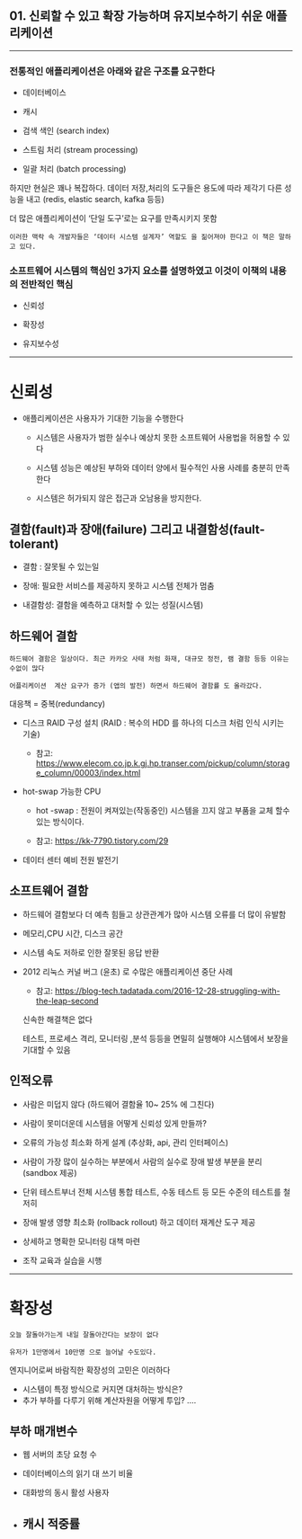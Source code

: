 ## 01. 신뢰할 수 있고 확장 가능하며 유지보수하기 쉬운 애플리케이션
---

### 전통적인 애플리케이션은 아래와 같은 구조를 요구한다

- 데이터베이스

- 캐시

- 검색 색인 (search index)

- 스트림 처리 (stream processing)

- 일괄 처리 (batch processing)




하지만 현실은 꽤나 복잡하다. 데이터 저장,처리의 도구들은 용도에 따라 제각기 다른 성능을 내고
(redis, elastic search, kafka 등등) 

더 많은 애플리케이션이 ‘단일 도구’로는 요구를 만족시키지 못함 

 
```
이러한 맥락 속 개발자들은 ‘데이터 시스템 설계자’ 역할도 을 짊어져야 한다고 이 책은 말하고 있다.
```
 

### 소프트웨어 시스템의 핵심인 3가지 요소를 설명하였고 이것이 이책의 내용의 전반적인 핵심

- 신뢰성

- 확장성

- 유지보수성

 
---
# 신뢰성

- 애플리케이션은 사용자가 기대한 기능을 수행한다

    - 시스템은 사용자가 범한 실수나 예상치 못한 소프트웨어 사용법을 허용할 수 있다

    - 시스템 성능은 예상된 부하와 데이터 양에서 필수적인 사용 사례를 충분히 만족한다

    - 시스템은 허가되지 않은 접근과 오남용을 방지한다.

 



## 결함(fault)과 장애(failure) 그리고 내결함성(fault-tolerant)

- 결함 : 잘못될 수 있는일

- 장애: 필요한 서비스를 제공하지 못하고 시스템 전체가 멈춤

- 내결함성: 결함을 예측하고 대처할 수 있는 성질(시스템)

 

## 하드웨어 결함

```
하드웨어 결함은 일상이다. 최근 카카오 사태 처럼 화재, 대규모 정전, 램 결함 등등 이유는 수없이 많다

어플리케이션  계산 요구가 증가 (앱의 발전) 하면서 하드웨어 결함률 도 올라갔다.
```


대응책 = 중복(redundancy)

- 디스크 RAID 구성 설치 (RAID : 복수의 HDD 를 하나의 디스크 처럼 인식 시키는 기술)

     - 참고: https://www.elecom.co.jp.k.gj.hp.transer.com/pickup/column/storage_column/00003/index.html

- hot-swap 가능한 CPU

    - hot -swap : 전원이 켜져있는(작동중인) 시스템을 끄지 않고 부품을 교체 할수 있는 방식이다.

    - 참고: https://kk-7790.tistory.com/29

- 데이터 센터 예비 전원 발전기

## 소프트웨어 결함

- 하드웨어 결함보다 더 예측 힘들고 상관관계가 많아 시스템 오류를 더 많이 유발함

- 메모리,CPU 시간, 디스크 공간

- 시스템 속도 저하로 인한 잘못된 응답 반환

- 2012 리눅스 커널 버그 (윤초) 로 수많은 애플리케이션 중단 사례

    - 참고: https://blog-tech.tadatada.com/2016-12-28-struggling-with-the-leap-second

    신속한 해결책은 없다

    테스트, 프로세스 격리, 모니터링 ,분석 등등을 면밀히 실행해야 시스템에서 보장을 기대할 수 있음

 

## 인적오류
- 사람은 미덥지 않다 (하드웨어 결함율 10~ 25% 에 그친다)

- 사람이 못미더운데 시스템을 어떻게 신뢰성 있게 만들까?

- 오류의 가능성 최소화 하게 설계 (추상화, api, 관리 인터페이스)

- 사람이 가장 많이 실수하는 부분에서 사람의 실수로 장애 발생 부분을 분리 (sandbox 제공)

- 단위 테스트부너 전체 시스템 통합 테스트, 수동 테스트 등 모든 수준의 테스트를 철저히

- 장애 발생 영향 최소화 (rollback rollout) 하고  데이터 재계산 도구 제공

- 상세하고 명확한 모니터링 대책 마련 

- 조작 교육과 실습을 시행

--- 

# 확장성

```
오늘 잘돌아가는게 내일 잘돌아간다는 보장이 없다

유저가 1만명에서 10만명 으로 늘어날 수도있다.
```
 
엔지니어로써 바람직한 확장성의 고민은 이러하다

- 시스템이 특정 방식으로 커지면 대처하는 방식은? 
- 추가 부하를 다루기 위해 계산자원을 어떻게 투입? ….


## 부하 매개변수

- 웹 서버의 초당 요청 수

- 데이터베이스의 읽기 대 쓰기 비율

- 대화방의 동시 활성 사용자
- 캐시 적중률
  -  